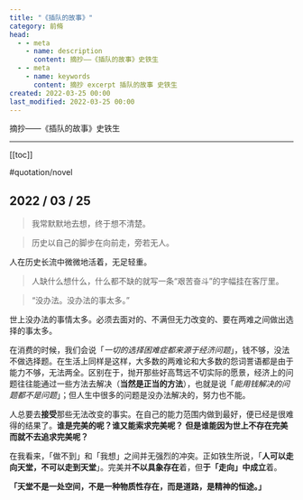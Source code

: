 ```yaml
---
title: "《插队的故事》"
category: 前脩
head:
  - - meta
    - name: description
      content: 摘抄——《插队的故事》史铁生
  - - meta
    - name: keywords
      content: 摘抄 excerpt 插队的故事 史铁生
created: 2022-03-25 00:00
last_modified: 2022-03-25 00:00
---
```


摘抄——《插队的故事》史铁生

---

[[toc]]

#quotation/novel

## 2022 / 03 / 25

> 我常默默地去想，终于想不清楚。

> 历史以自己的脚步在向前走，旁若无人。

人在历史长流中微微地活着，无足轻重。

> 人缺什么想什么，什么都不缺的就写一条“艰苦奋斗”的字幅挂在客厅里。

> “没办法。没办法的事太多。”

世上没办法的事情太多。必须去面对的、不满但无力改变的、要在两难之间做出选择的事太多。

在消费的时候，我们会说「_一切的选择困难症都来源于经济问题_」，钱不够，没法不做选择题。在生活上同样是这样，大多数的两难论和大多数的怨词詈语都是由于能力不够，无法两全。区别在于，抛开那些好高骛远不切实际的愿景，经济上的问题往往能通过一些方法去解决（**当然是正当的方法**），也就是说「_能用钱解决的问题都不是问题_」；但人生中很多的问题是没办法解决的，努力也不能。

人总要去**接受**那些无法改变的事实。在自己的能力范围内做到最好，便已经是很难得的结果了。**谁是完美的呢？谁又能索求完美呢？**
**但是谁能因为世上不存在完美而就不去追求完美呢？**

在我看来，「做不到」和「我想」之间并无强烈的冲突。正如铁生所说，「**人可以走向天堂，不可以走到天堂**」。完美并**不以具象存在**着，但**于「走向」中成立**着。

**「天堂不是一处空间，不是一种物质性存在，而是道路，是精神的恒途。」**
